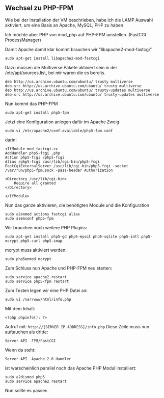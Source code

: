 ## Wechsel zu PHP-FPM

Wie bei der Installation der VM beschrieben, habe ich die LAMP Auswahl aktiviert, um eine Basis an Apache, MySQL, PHP zu haben.

Ich möchte aber PHP von mod_php auf PHP-FPM umstellen. (FastCGI ProcessManager)

Damit Apache damit klar kommt brauchen wir "libapache2-mod-fastcgi"


    sudo apt-get install libapache2-mod-fastcgi

Dazu müssen die Multiverse Pakete aktiviert sein in der /etc/apt/sources.list, bei mir waren die es bereits.

    deb http://us.archive.ubuntu.com/ubuntu/ trusty multiverse
    deb-src http://us.archive.ubuntu.com/ubuntu/ trusty multiverse
    deb http://us.archive.ubuntu.com/ubuntu/ trusty-updates multiverse
    deb-src http://us.archive.ubuntu.com/ubuntu/ trusty-updates multiverse


Nun kommt das PHP-FPM

    sudo apt-get install php5-fpm

Jetzt eine Konfiguration anlegen dafür im Apache Zweig

    sudo vi /etc/apache2/conf-available/php5-fpm.conf

darin:

    <IfModule mod_fastcgi.c>
    AddHandler php5-fcgi .php
    Action php5-fcgi /php5-fcgi
    Alias /php5-fcgi /usr/lib/cgi-bin/php5-fcgi
    FastCgiExternalServer /usr/lib/cgi-bin/php5-fcgi -socket /var/run/php5-fpm.sock -pass-header Authorization
    
    <Directory /usr/lib/cgi-bin>
        Require all granted
    </Directory>
    
    </IfModule>


Nun das ganze aktivieren, die benötigten Module und die Konfiguration

    sudo a2enmod actions fastcgi alias
    sudo a2enconf php5-fpm

Wir brauchen noch weitere PHP Plugins:

    sudo apt-get install php5-gd php5-mysql php5-sqlite php5-intl php5-mcrypt php5-curl php5-imap 

mcrypt muss aktiviert werden:

    sudo php5enmod mcrypt

Zum Schluss nun Apache und PHP-FPM neu starten:

    sudo service apache2 restart
    sudo service php5-fpm restart

Zum Testen legen wir eine PHP Datei an:

    sudo vi /var/www/html/info.php

Mit dem Inhalt:

    <?php phpinfo(); ?>

Aufruf mit: ```http://[SERVER_IP_ADDRESS]/info.php```
Diese Zeile muss nun auftauchen als dritte:

    Server API 	FPM/FastCGI 

Wenn da steht:

    Server API 	Apache 2.0 Handler 

ist warscheinlich parallel noch das Apache PHP Modul installiert:

    sudo a2dismod php5
    sudo service apache2 restart
    
Nun sollte es passen.
